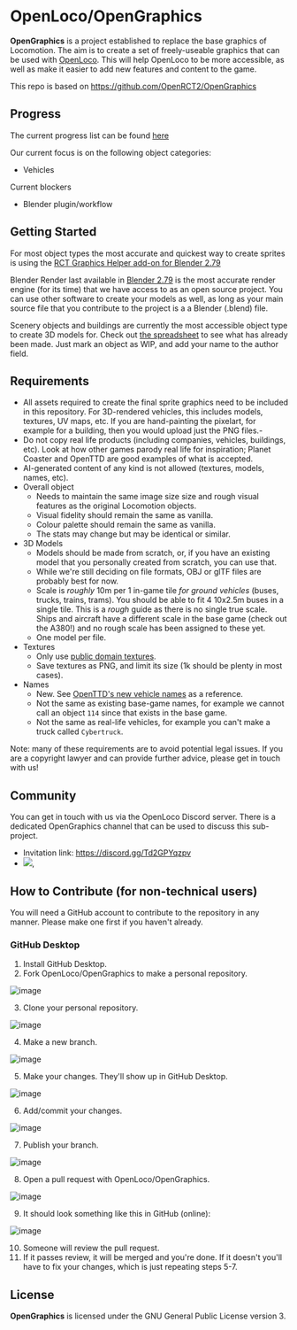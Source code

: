# OpenLoco/OpenGraphics

**OpenGraphics** is a project established to replace the base graphics of Locomotion. The aim is to create a set of freely-useable graphics that can be used with [OpenLoco](https://github.com/OpenLoco/OpenLoco). This will help OpenLoco to be more accessible, as well as make it easier to add new features and content to the game.

This repo is based on https://github.com/OpenRCT2/OpenGraphics

## Progress

The current progress list can be found [here](https://docs.google.com/spreadsheets/d/1zyBDPd3A3Y6V_JwLgJM-HWvLoT4YG7c1Mf0cWVYPZGs/edit?gid=1386834576#gid=1386834576)

Our current focus is on the following object categories:
- Vehicles

Current blockers
- Blender plugin/workflow

## Getting Started

For most object types the most accurate and quickest way to create sprites is using the [RCT Graphics Helper add-on for Blender 2.79](https://github.com/oli414/Blender-RCT-Graphics)

Blender Render last available in [Blender 2.79](https://www.blender.org/download/previous-versions/) is the most accurate render engine (for its time) that we have access to as an open source project.
You can use other software to create your models as well, as long as your main source file that you contribute to the project is a a Blender (.blend) file.

Scenery objects and buildings are currently the most accessible object type to create 3D models for. Check out [the spreadsheet](https://docs.google.com/spreadsheets/d/1zyBDPd3A3Y6V_JwLgJM-HWvLoT4YG7c1Mf0cWVYPZGs/edit?gid=1386834576#gid=1386834576) to see what has already been made. Just mark an object as WIP, and add your name to the author field.

## Requirements

- All assets required to create the final sprite graphics need to be included in this repository. For 3D-rendered vehicles, this includes models, textures, UV maps, etc. If you are hand-painting the pixelart, for example for a building, then you would upload just the PNG files.- 
- Do not copy real life products (including companies, vehicles, buildings, etc). Look at how other games parody real life for inspiration; Planet Coaster and OpenTTD are good examples of what is accepted.
- AI-generated content of any kind is not allowed (textures, models, names, etc).
- Overall object
  - Needs to maintain the same image size size and rough visual features as the original Locomotion objects.
  - Visual fidelity should remain the same as vanilla.
  - Colour palette should remain the same as vanilla.
  - The stats may change but may be identical or similar.
- 3D Models
  - Models should be made from scratch, or, if you have an existing model that you personally created from scratch, you can use that.
  - While we're still deciding on file formats, OBJ or glTF files are probably best for now.
  - Scale is *roughly* 10m per 1 in-game tile *for ground vehicles* (buses, trucks, trains, trams). You should be able to fit 4 10x2.5m buses in a single tile. This is a *rough* guide as there is no single true scale. Ships and aircraft have a different scale in the base game (check out the A380!) and no rough scale has been assigned to these yet.
  - One model per file.
- Textures 
  - Only use [public domain textures](https://www.cgbookcase.com/textures).
  - Save textures as PNG, and limit its size (1k should be plenty in most cases).
- Names
  -  New. See [OpenTTD's new vehicle names](https://wiki.openttd.org/en/Manual/Trains) as a reference.
  -  Not the same as existing base-game names, for example we cannot call an object `114` since that exists in the base game.
  -  Not the same as real-life vehicles, for example you can't make a truck called `Cybertruck`.

Note: many of these requirements are to avoid potential legal issues. If you are a copyright lawyer and can provide further advice, please get in touch with us!

## Community

You can get in touch with us via the OpenLoco Discord server. There is a dedicated OpenGraphics channel that can be used to discuss this sub-project.
- Invitation link: https://discord.gg/Td2GPYqzpv
- [![](https://img.shields.io/discord/689445672390361176?label=OpenLoco%2Fgraphics)](https://discordapp.com/channels/689445672390361176/1276903199885758535),

## How to Contribute (for non-technical users)

You will need a GitHub account to contribute to the repository in any manner. Please make one first if you haven't already.

### GitHub Desktop

1. Install GitHub Desktop.
2. Fork OpenLoco/OpenGraphics to make a personal repository.

![image](https://github.com/user-attachments/assets/6631275e-e7e7-444a-9850-fdd997adb5e8)

3. Clone your personal repository.

![image](https://github.com/user-attachments/assets/6ed7c863-d6f1-48d6-948e-a1fd5dc1b746)

4. Make a new branch.

  ![image](https://github.com/user-attachments/assets/2f834142-16c4-4de6-9684-b810207d070f)
  
5. Make your changes. They'll show up in GitHub Desktop.

  ![image](https://github.com/user-attachments/assets/1d0a8137-ea09-4232-88a2-615226cc55c4)
  
6. Add/commit your changes.

  ![image](https://github.com/user-attachments/assets/8c08bf07-14ef-42b1-a2fb-bcae4421f96c)
  
7. Publish your branch.

  ![image](https://github.com/user-attachments/assets/9b60eaa0-8d2a-419a-8e16-7cfa222c86ad)
  
8. Open a pull request with OpenLoco/OpenGraphics.

  ![image](https://github.com/user-attachments/assets/bad84247-b9db-4dd2-a7b8-ec5c7f3b4c43)

9. It should look something like this in GitHub (online):

![image](https://github.com/user-attachments/assets/8a6d03d5-f11c-48a3-ae84-6e429423372c)

  
10. Someone will review the pull request.
11. If it passes review, it will be merged and you're done. If it doesn't you'll have to fix your changes, which is just repeating steps 5-7.

## License

**OpenGraphics** is licensed under the GNU General Public License version 3.
